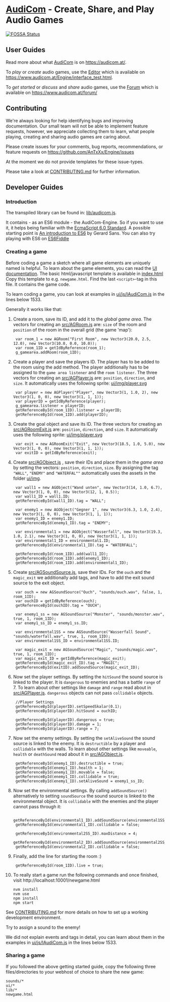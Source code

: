 # [AudiCom](https://audicom.at/) - Create, Share, and Play Audio Games

[![FOSSA Status](https://app.fossa.io/api/projects/git%2Bgithub.com%2FAnTxXx%2FEngine.svg?type=shield)](https://app.fossa.io/projects/git%2Bgithub.com%2FAnTxXx%2FEngine?ref=badge_shield)

## User Guides

Read more about what [AudiCom](https://audicom.at/) is on https://audicom.at/.

To *play* or *create* audio games, use the [Editor](https://www.audicom.at/Engine/interface_test.html) which is
available on https://www.audicom.at/Engine/interface_test.html.

To *get started* or *discuss* and *share* audio games, use the [Forum](https://www.audicom.at/forum/) which is
available on https://www.audicom.at/forum/

## Contributing

We're always looking for help identifying bugs and improving documentation. Our small team will
not be able to implement feature requests, however, we appreciate collecting them to learn, what
people playing, creating and sharing audio games are caring about.

Please create issues for your comments, bug reports, recommendations, or feature requests on
https://github.com/AnTxXx/Engine/issues

At the moment we do not provide templates for these issue-types.

Please take a look at [CONTRIBUTING.md](https://github.com/AnTxXx/Engine/tree/cleanup/CONTRIBUTING.md) for further
information.

## Developer Guides

### Introduction

The transpiled library can be found in: [lib/audicom.js](https://github.com/AnTxXx/Engine/tree/cleanup/lib/audicom.js).

It contains - as an ES6 module - the AudiCom-Engine. So if you want to use it, it helps being familiar with the
[EcmaScript 6.0 Standard](https://ecma-international.org/ecma-262/6.0). A possible starting point is
[An introduction to ES6](https://medium.com/sons-of-javascript/javascript-an-introduction-to-es6-1819d0d89a0f) by
Gerard Sans. You can also try playing with ES6 on [ES6Fiddle](http://www.es6fiddle.net/)

### Creating a game

Before coding a game a sketch where all game elements are uniquely named is helpful.
To learn about the game elements, you can read the
[UI documentation](https://www.audicom.at/public/documentation_UI.pdf).
The basic html/javascript template is available in
[index.html](https://github.com/AnTxXx/Engine/tree/cleanup/index.html)
Copy this template to e.g. `newgame.html`. Find the last `<script>`-tag in this file.
It contains the game code.

To learn coding a game, you can look at examples in
[ui/js/IAudiCom.js](https://github.com/AnTxXx/Engine/blob/cleanup/ui/js/IAudiCom.js#L1533)
in the lines below 1533.

Generally it works like that:

1. Create a room, save its ID, and add it to the *global game area*. The vectors for creating an
[src/AGRoom.js](https://github.com/AnTxXx/Engine/blob/cleanup/src/AGRoom.js#L140)
are: `size` of the room and `position` of the room in the overall grid (the game 'map'):

        var room_1 = new AGRoom("First Room", new Vector3(20.0, 2.5, 12.0), new Vector3(10.0, 0.0, 10.0));
        var room_1ID = getIdByReference(room_1);
        g_gamearea.addRoom(room_1ID);

2. Create a player and save the players ID. The player has to be added to the room using the add method. The player
additionally has to be assigned to the `game area listener` and the `room listener`. The three vectors for creating
an [src/AGPlayer.js](https://github.com/AnTxXx/Engine/blob/cleanup/src/AGPlayer.js#L25)
are: `position`, `direction`, and `size`. It automatically uses the following sprite:
[ui/img/player.svg](https://github.com/AnTxXx/Engine/blob/cleanup/ui/img/player.svg)

        var player = new AGPlayer("Player", new Vector3(1, 1.0, 2), new Vector3(1, 0, 0), new Vector3(1, 1, 1));
        var playerID = getIdByReference(player);
        g_gamearea.listener = playerID;
        getReferenceById(room_1ID).listener = playerID;
        getReferenceById(room_1ID).add(playerID);

3. Create the goal object and save its ID. The three vectors for creating
an [src/AGRoomExit.js](https://github.com/AnTxXx/Engine/blob/cleanup/src/AGRoomExit.js#L16)
are: `position`, `direction`, and `size`. It automatically uses the following sprite:
[ui/img/player.svg](https://github.com/AnTxXx/Engine/blob/cleanup/ui/img/exit.svg)

        var exit = new AGRoomExit("Exit", new Vector3(18.5, 1.0, 5.0), new Vector3(1, 0, 0), new Vector3(1, 1, 1));
        var exitID = getIdByReference(exit);

4. Create [src/AGObject.js](https://github.com/AnTxXx/Engine/blob/cleanup/src/AGObject.js#L25)
, save their IDs and place them in the *game area* by setting the vectors: `position`, `direction`, `size`. By
assigning the tag `"WALL"`, `"ENEMY"` and `"WATERFAL""` automatically uses the assets in the folder
[ui/img](https://github.com/AnTxXx/Engine/blob/cleanup/ui/img).

        var wall1 = new AGObject("Wand unten", new Vector3(14, 1.0, 6.7), new Vector3(1, 0, 0), new Vector3(12, 1, 0.5));
        var wall1_ID = wall1.ID;
        getReferenceById(wall1_ID).tag = "WALL";

        var enemy1 = new AGObject("Gegner 1", new Vector3(6.3, 1.0, 2.4), new Vector3(1, 0, 0), new Vector3(1, 1, 1));
        var enemy1_ID = enemy1.ID;
        getReferenceById(enemy1_ID).tag = "ENEMY";
 
        var environmental1 = new AGObject("Wasserfall", new Vector3(19.3, 1.0, 2.1), new Vector3(1, 0, 0), new Vector3(1, 1, 1));
        var environmental1_ID = environmental1.ID;
        getReferenceById(environmental1_ID).tag = "WATERFALL";

        getReferenceById(room_1ID).add(wall1_ID);
        getReferenceById(room_1ID).add(enemy1_ID);
        getReferenceById(room_1ID).add(environmental1_ID);

5. Create [src/AGSoundSource.js](https://github.com/AnTxXx/Engine/blob/cleanup/src/AGSoundSource.js#L159),
save their IDs. For the `ouch` and the `magic_exit` we additionally add tags, and have to add the exit sound
source to the exit object.

        var ouch = new AGSoundSource("Ouch", "sounds/ouch.wav", false, 1, room_1ID);
        var ouchID = getIdByReference(ouch);
        getReferenceById(ouchID).tag = "OUCH";

        var enemy1_ss = new AGSoundSource("Monster", "sounds/monster.wav", true, 1, room_1ID);
        var enemy1_ss_ID = enemy1_ss.ID;

        var environmental1SS = new AGSoundSource("Wasserfall Sound", "sounds/waterfall.wav", true, 1, room_1ID);
        var environmental1SS_ID = environmental1SS.ID;

        var magic_exit = new AGSoundSource("Magic", "sounds/magic.wav", true, 1, room_1ID);
        var magic_exit_ID = getIdByReference(magic_exit);
        getReferenceById(magic_exit_ID).tag = "MAGIC";
        getReferenceById(exitID).addSoundSource(magic_exit_ID);

6. Now set the player settings. By setting the `hitSound` the sound source is linked to the player.
It is `dangerous` to enemies and has a battle `range` of 7. To learn about other settings like `damage` and `range`
read about in [src/AGPlayer.js](https://github.com/AnTxXx/Engine/blob/cleanup/src/AGPlayer.js).
`dangerous` objects can not pass `collidable` objects.

        //Player Settings
        getReferenceById(playerID).setSpeedSkalar(0.1);
        getReferenceById(playerID).hitSound = ouchID;

        getReferenceById(playerID).dangerous = true;
        getReferenceById(playerID).damage = 1;
        getReferenceById(playerID).range = 7;

7. Now set the enemy settings. By setting the `setAliveSound` the sound source is linked to the enemy.
It is `destructible` by a player and `collidable` with the walls. To learn about other
settings like `moveable`, `health` or `deathSound` read about it in
[src/AGObject.js](https://github.com/AnTxXx/Engine/blob/cleanup/src/AGObject.js).

        getReferenceById(enemy1_ID).destructible = true;
        getReferenceById(enemy1_ID).health = 1;
        getReferenceById(enemy1_ID).movable = false;
        getReferenceById(enemy1_ID).collidable = true;
        getReferenceById(enemy1_ID).setAliveSound = enemy1_ss_ID;

8. Now set the environmental settings. By calling `addSoundSource()` alternatively to setting `soundSource`
the sound source is linked to the environmental object. It is `collidable` with the enemies and the
player cannot pass through it:

        getReferenceById(environmental1_ID).addSoundSource(environmental1SS_ID);
        getReferenceById(environmental1_ID).collidable = false;

        getReferenceById(environmental2SS_ID).maxDistance = 4;
        getReferenceById(environmental2_ID).addSoundSource(environmental2SS_ID);
        getReferenceById(environmental2_ID).collidable = false;

9. Finally, add the line for starting the room :)

        getReferenceById(room_1ID).live = true;

10. To really start a game run the following commands and once finished, visit http://localhost:10001/newgame.html

        nvm install
        nvm use
        npm install
        npm start

See [CONTRIBUTING.md](https://github.com/AnTxXx/Engine/blob/cleanup/CONTRIBUTING.md) for more details on how to
set up a working development environment.

Try to assign a sound to the enemy!

We did not explain events and tags in detail, you can learn about them in the examples in
[ui/js/IAudiCom.js](https://github.com/AnTxXx/Engine/blob/cleanup/ui/js/IAudiCom.js#L1533)
in the lines below 1533.

### Sharing a game

If you followed the above getting started guide, copy the following three files/directories to your
webhost of choice to share the new game:

    sounds/*
    ui/*
    lib/*
    newgame.html
